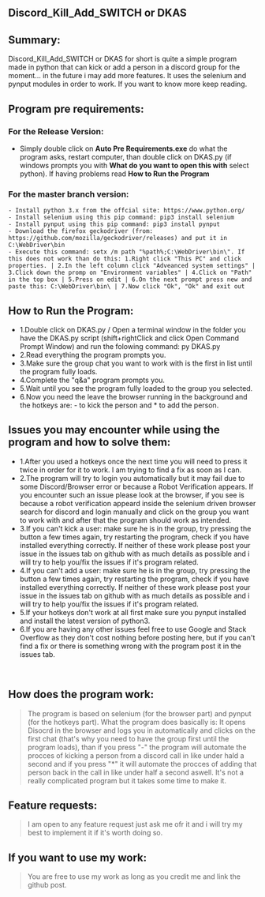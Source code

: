 Discord_Kill_Add_SWITCH or DKAS
------
## Summary:

Discord_Kill_Add_SWITCH or DKAS for short is quite a simple program made in python that can kick or add a person in a discord group for the moment... in the future i may add more features. It uses the selenium and pynput modules in order to work. If you want to know more keep reading.


## Program pre requirements:

### For the Release Version:
 * Simply double click on **Auto Pre Requirements.exe** do what the program asks, restart computer, than double click on DKAS.py (if windows prompts you with **What do you want to open this with** select python). If having problems read **How to Run the Program**


  ### For the master branch version:
    - Install python 3.x from the offcial site: https://www.python.org/
    - Install selenium using this pip command: pip3 install selenium
    - Install pynput using this pip command: pip3 install pynput
    - Download the firefox geckodriver (from: https://github.com/mozilla/geckodriver/releases) and put it in C:\WebDriver\bin
    - Execute this command: setx /m path "%path%;C:\WebDriver\bin\". If this does not work than do this: 1.Right click "This PC" and click properties. | 2.In the left column click "Adveanced system settings" | 3.Click down the promp on "Environment variables" | 4.Click on "Path" in the top box | 5.Press on edit | 6.On the next prompt press new and paste this: C:\WebDriver\bin\ | 7.Now click "Ok", "Ok" and exit out
   



## How to Run the Program:<br />
  * 1.Double click on DKAS.py / Open a terminal window in the folder you have the DKAS.py script (shift+rightClick and click Open Command Prompt Window) and run the folowing command: py DKAS.py<br />
* 2.Read everything the program prompts you.<br />
 * 3.Make sure the group chat you want to work with is the first in list until the program fully loads.<br />
* 4.Complete the "q&a" program prompts you.<br />
* 5.Wait until you see the program fully loaded to the group you selected.<br />
* 6.Now you need the leave the browser running in the background and the hotkeys are: - to kick the person and * to add the person.


## Issues you may encounter while using the program and how to solve them:<br />
* 1.After you used a hotkeys once the next time you will need to press it twice in order for it to work. I am trying to find a fix as soon as I can.<br />
* 2.The program will try to login you automatically but it may fail due to some Discord/Browser error or because a Robot Verification appears. If you encounter such an issue please look at the browser, if you see is because a robot verification appeard inside the selenium driven browser search for discord and login manually and click on the group you want to work with and after that the program should work as intended.<br />
* 3.If you can't kick a user: make sure he is in the group, try pressing the button a few times again, try restarting the program, check if you have installed everything correctly. If neither of these work please post your issue in the issues tab on github with as much details as possible and i will try to help you/fix the issues if it's program related.<br />
* 4.If you can't add a user: make sure he is in the group, try pressing the button a few times again, try restarting the program, check if you have installed everything correctly. If neither of these work please post your issue in the issues tab on github with as much details as possible and i will try to help you/fix the issues if it's program related.<br />
* 5.If your hotkeys don't work at all first make sure you pynput installed and install the latest version of python3.<br />
* 6.If you are having any other issues feel free to use Google and Stack Overflow as they don't cost nothing before posting here, but if you can't find a fix or there is something wrong with the program post it in the issues tab.<br />
<br />


## How does the program work:

>The program is based on selenium (for the browser part) and pynput (for the hotkeys part). What the program does basically is: It opens Disocrd in the browser and logs you in automatically and clicks on the first chat (that's why you need to have the group first until the program loads), than if you press "-" the program will automate the procces of kicking a person from a discord call in like under hald a second and if you press "\*" it will automate the procces of adding that person back in the call in like under half a second aswell. It's not a really complicated program but it takes some time to make it.<br />


## Feature requests:
>I am open to any feature request just ask me ofr it and i will try my best to implement it if it's worth doing so.
    
## If you want to use my work:

>You are free to use my work as long as you credit me and link the github post.

